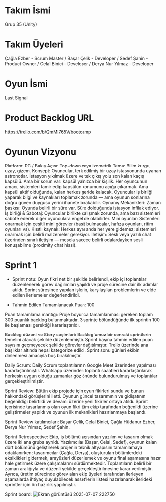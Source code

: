 # Takım İsmi
Grup 35 (Unity)
# Takım Üyeleri
Çağla Ezber - Scrum Master /
Başar Çelik - Developer /
Sedef Şahin - Product Owner /
Celal Binici - Developer /
Derya Nur Yılmaz - Developer
# Oyun İsmi
Last Signal
# Product Backlog URL
https://trello.com/b/QmMI765V/bootcamp
# Oyunun Vizyonu
Platform: PC / Bakış Açısı: Top-down veya izometrik Tema: Bilim kurgu, uzay, gizem. Konsept: Oyuncular, terk edilmiş bir uzay istasyonunda uyanan astronotlar. İstasyon yıkılmak üzere ve tek çıkış yolu son kalan kaçış kapsülü. Ama bir sorun var: kapsül yalnızca bir kişilik.  Her oyuncunun amacı, sistemleri tamir edip kapsülün konumunu açığa çıkarmak. Ama kapsül aktif olduğunda, kalan herkes geride kalacak. Oyuncular iş birliği yaparak bilgi ve kaynakları toplamak zorunda — ama oyunun sonlarına doğru güven duygusu yerini ihanete bırakabilir. Oynanış Mekanikleri: Zaman baskısı: Oyunda belirli bir süre var. Süre dolduğunda istasyon infilak ediyor.  İş birliği & Sabotaj: Oyuncular birlikte çalışmak zorunda, ama bazı sistemleri sabote ederek diğer oyunculara engel de olabilirler.  Mini oyunlar: Sistemleri onarmak için çeşitli mini görevler (basit bulmacalar, hafıza oyunları, ritim oyunları vs).  Kısıtlı kaynak: Herkes aynı anda her yere gidemez; sistemleri onarmak için belirli malzemeler gerekiyor.  İletişim: Sesli veya yazılı chat üzerinden sınırlı iletişim — mesela sadece belirli odalardayken sesli konuşabilme (proximity chat hissi).
# Sprint 1
- Sprint notu: Oyun fikri net bir şekilde belirlendi, ekip içi toplantılar düzenlenerek görev dağılımları yapıldı ve proje sürecine dair ilk adımlar atıldı. Sprint süresince yapılan işlerin, karşılaşılan problemlerin ve elde edilen ilerlemeler değerlendirildi.

- Tahmin Edilen Tamamlanacak Puan: 100

Puan tamamlama mantığı: Proje boyunca tamamlanması gereken toplam 300 puanlık backlog bulunmaktadır. 3 sprinte bölündüğünde ilk sprintin 100 ile başlaması gerektiği kararlaştırıldı.

Backlog düzeni ve Story seçimleri: Backlog'umuz bir sonraki sprintlerin temelini atacak şekilde düzenlenmiştir. Sprint başına tahmin edilen puan sayısını geçmeyecek şekilde görevler dağıtılmıştır. Trello üzerinde ana başlıklar altında hepsi kategorize edildi.  Sprint sonu günleri ekibin dinlenmesi amacıyla boş bırakılmıştır. 

Daily Scrum: Daily Scrum toplantılarının Google Meet üzerinden yapılması kararlaştırılmıştır. Whatsapp üzerinden toplantı saaatleri kararlaştırılarak herkesin uygun olduğu zamanlar göz önünde bulundurulmuş ve toplantılar gerçekleştirilmiştir.

Sprint Review: Bütün ekip projede için oyun fikirleri sundu ve bunun hakkındaki görüşlerini iletti. Oyunun güncel tasarımının ve gidişatının beğenildiği belirtildi ve devamı üzerine yeni fikirler ortaya atıldı. Sprint içerisinde tasarlanmış olan oyun fikri tüm ekip tarafından beğenildi üzerine geliştirmeler yapıldı ve oyunun ilk mekanikleri hazırlanmaya başlandı.

Sprint Review katılımcıları: Başar Çelik, Celal Binici, Çağla Hüdanur Ezber, Derya Nur Yılmaz, Sedef Şahin.

Sprint Retrospective: Ekip, iş bölümü açısından yazılım ve tasarım olmak üzere iki ana gruba ayrıldı. Yazılımcılar (Başar, Celal, Sedef), oyunun kalan dört bölümünü geliştirerek projenin teknik altyapısını tamamlamaya odaklanırken; tasarımcılar (Çağla, Derya), oluşturulan bölümlerdeki eksiklikleri gidermek, arayüzleri düzenlemek ve oyunu final aşamasına hazır hale getirmek üzere çalışmalarını sürdürmektedir. Toplantıların belirli bir zaman aralığıyla ve düzenli şekilde gerçekleştirilmesine karar verilmiştir. Ayrıca, üretim sürecinde görev alan ekip üyeleri tarafından ilerleyen aşamalarda ihtiyaç duyulabilecek asset’lerin listesi hazırlanarak ilerideki sprintler için ön hazırlık yapılmıştır.

Sprint board:
![Ekran görüntüsü 2025-07-07 222750](https://github.com/user-attachments/assets/b6081c72-f326-411c-8843-c0a59e39e986)
